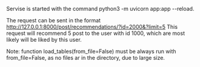 Servise is started with the command python3 -m uvicorn app:app --reload. 

The request can be sent in the format http://127.0.0.1:8000/post/recommendations/?id=2000&?limit=5
This request will recommend 5 post to the user with id 1000, which are most likely will be liked by this user.

Note: function load_tables(from_file=False) must be always run with from_file=False, as no files ar in the directory, due to large size.
